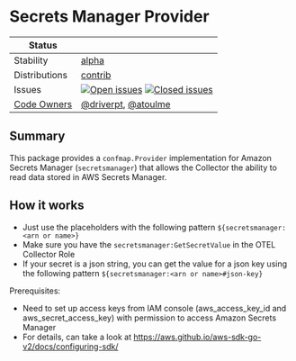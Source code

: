 # Secrets Manager Provider

<!-- status autogenerated section -->
| Status        |           |
| ------------- |-----------|
| Stability     | [alpha]  |
| Distributions | [contrib] |
| Issues        | [![Open issues](https://img.shields.io/github/issues-search/open-telemetry/opentelemetry-collector-contrib?query=is%3Aissue%20is%3Aopen%20label%3Aprovider%2Fsecretsmanagerprovider%20&label=open&color=orange&logo=opentelemetry)](https://github.com/open-telemetry/opentelemetry-collector-contrib/issues?q=is%3Aopen+is%3Aissue+label%3Aprovider%2Fsecretsmanagerprovider) [![Closed issues](https://img.shields.io/github/issues-search/open-telemetry/opentelemetry-collector-contrib?query=is%3Aissue%20is%3Aclosed%20label%3Aprovider%2Fsecretsmanagerprovider%20&label=closed&color=blue&logo=opentelemetry)](https://github.com/open-telemetry/opentelemetry-collector-contrib/issues?q=is%3Aclosed+is%3Aissue+label%3Aprovider%2Fsecretsmanagerprovider) |
| [Code Owners](https://github.com/open-telemetry/opentelemetry-collector-contrib/blob/main/CONTRIBUTING.md#becoming-a-code-owner)    | [@driverpt](https://www.github.com/driverpt), [@atoulme](https://www.github.com/atoulme) |

[alpha]: https://github.com/open-telemetry/opentelemetry-collector/blob/main/docs/component-stability.md#alpha
[contrib]: https://github.com/open-telemetry/opentelemetry-collector-releases/tree/main/distributions/otelcol-contrib
<!-- end autogenerated section -->

## Summary

This package provides a `confmap.Provider` implementation for Amazon Secrets
Manager (`secretsmanager`) that allows the Collector the ability to read data
stored in AWS Secrets Manager.

## How it works

- Just use the placeholders with the following pattern `${secretsmanager:<arn or name>}`
- Make sure you have the `secretsmanager:GetSecretValue` in the OTEL Collector Role
- If your secret is a json string, you can get the value for a json key using the following pattern `${secretsmanager:<arn or name>#json-key}`

Prerequisites:

- Need to set up access keys from IAM console (aws_access_key_id and aws_secret_access_key) with permission to access Amazon Secrets Manager
- For details, can take a look at https://aws.github.io/aws-sdk-go-v2/docs/configuring-sdk/
